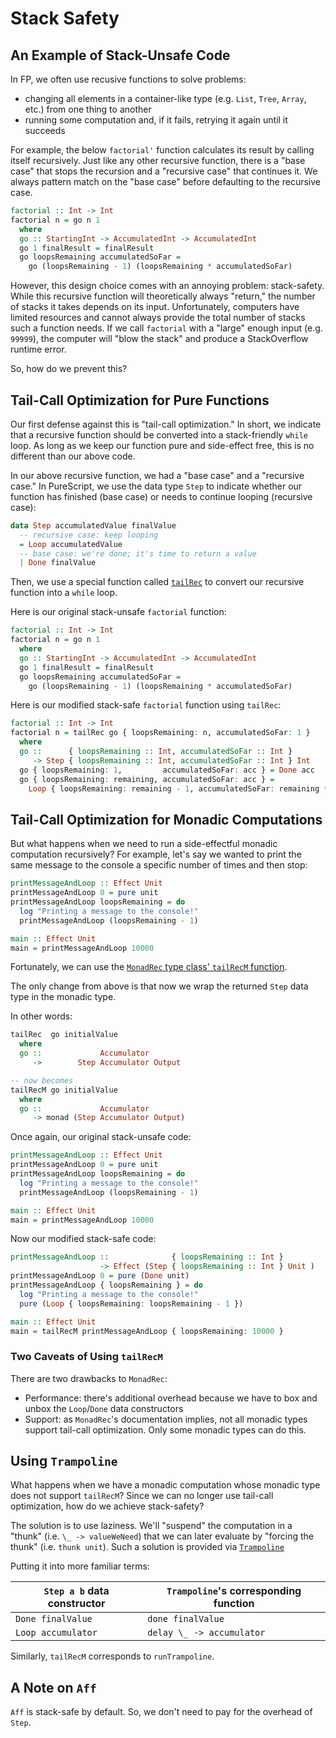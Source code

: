 # Stack Safety

## An Example of Stack-Unsafe Code

In FP, we often use recusive functions to solve problems:
- changing all elements in a container-like type (e.g. `List`, `Tree`, `Array`, etc.) from one thing to another
- running some computation and, if it fails, retrying it again until it succeeds

For example, the below `factorial'` function calculates its result by calling itself recursively. Just like any other recursive function, there is a "base case" that stops the recursion and a "recursive case" that continues it. We always pattern match on the "base case" before defaulting to the recursive case.
```purescript
factorial :: Int -> Int
factorial n = go n 1
  where
  go :: StartingInt -> AccumulatedInt -> AccumulatedInt
  go 1 finalResult = finalResult
  go loopsRemaining accumulatedSoFar =
    go (loopsRemaining - 1) (loopsRemaining * accumulatedSoFar)
```

However, this design choice comes with an annoying problem: stack-safety. While this recursive function will theoretically always "return," the number of stacks it takes depends on its input. Unfortunately, computers have limited resources and cannot always provide the total number of stacks such a function needs. If we call `factorial` with a "large" enough input (e.g. `99999`), the computer will "blow the stack" and produce a StackOverflow runtime error.

So, how do we prevent this?

## Tail-Call Optimization for Pure Functions

Our first defense against this is "tail-call optimization." In short, we indicate that a recursive function should be converted into a stack-friendly `while` loop. As long as we keep our function pure and side-effect free, this is no different than our above code.

In our above recursive function, we had a "base case" and a "recursive case." In PureScript, we use the data type `Step` to indicate whether our function has finished (base case) or needs to continue looping (recursive case):
```purescript
data Step accumulatedValue finalValue
  -- recursive case: keep looping
  = Loop accumulatedValue
  -- base case: we're done; it's time to return a value
  | Done finalValue
```

Then, we use a special function called [`tailRec`](https://pursuit.purescript.org/packages/purescript-tailrec/4.0.0/docs/Control.Monad.Rec.Class#v:tailRec) to convert our recursive function into a `while` loop.

Here is our original stack-unsafe `factorial` function:
```purescript
factorial :: Int -> Int
factorial n = go n 1
  where
  go :: StartingInt -> AccumulatedInt -> AccumulatedInt
  go 1 finalResult = finalResult
  go loopsRemaining accumulatedSoFar =
    go (loopsRemaining - 1) (loopsRemaining * accumulatedSoFar)
```

Here is our modified stack-safe `factorial` function using `tailRec`:
```purescript
factorial :: Int -> Int
factorial n = tailRec go { loopsRemaining: n, accumulatedSoFar: 1 }
  where
  go ::      { loopsRemaining :: Int, accumulatedSoFar :: Int }
     -> Step { loopsRemaining :: Int, accumulatedSoFar :: Int } Int
  go { loopsRemaining: 1,         accumulatedSoFar: acc } = Done acc
  go { loopsRemaining: remaining, accumulatedSoFar: acc } =
    Loop { loopsRemaining: remaining - 1, accumulatedSoFar: remaining * acc }
```

## Tail-Call Optimization for Monadic Computations

But what happens when we need to run a side-effectful monadic computation recursively? For example, let's say we wanted to print the same message to the console a specific number of times and then stop:
```purescript
printMessageAndLoop :: Effect Unit
printMessageAndLoop 0 = pure unit
printMessageAndLoop loopsRemaining = do
  log "Printing a message to the console!"
  printMessageAndLoop (loopsRemaining - 1)

main :: Effect Unit
main = printMessageAndLoop 10000
```

Fortunately, we can use the [`MonadRec` type class' `tailRecM` function](https://pursuit.purescript.org/packages/purescript-tailrec/4.0.0/docs/Control.Monad.Rec.Class#t:MonadRec).

The only change from above is that now we wrap the returned `Step` data type in the monadic type.

In other words:
```purescript
tailRec  go initialValue
  where
  go ::             Accumulator
     ->        Step Accumulator Output

-- now becomes
tailRecM go initialValue
  where
  go ::             Accumulator
     -> monad (Step Accumulator Output)
```

Once again, our original stack-unsafe code:
```purescript
printMessageAndLoop :: Effect Unit
printMessageAndLoop 0 = pure unit
printMessageAndLoop loopsRemaining = do
  log "Printing a message to the console!"
  printMessageAndLoop (loopsRemaining - 1)

main :: Effect Unit
main = printMessageAndLoop 10000
```
Now our modified stack-safe code:
```purescript
printMessageAndLoop ::              { loopsRemaining :: Int }
                    -> Effect (Step { loopsRemaining :: Int } Unit )
printMessageAndLoop 0 = pure (Done unit)
printMessageAndLoop { loopsRemaining } = do
  log "Printing a message to the console!"
  pure (Loop { loopsRemaining: loopsRemaining - 1 })

main :: Effect Unit
main = tailRecM printMessageAndLoop { loopsRemaining: 10000 }
```

### Two Caveats of Using `tailRecM`

There are two drawbacks to `MonadRec`:
- Performance: there's additional overhead because we have to box and unbox the `Loop`/`Done` data constructors
- Support: as `MonadRec`'s documentation implies, not all monadic types support tail-call optimization. Only some monadic types can do this.

## Using `Trampoline`

What happens when we have a monadic computation whose monadic type does not support `tailRecM`? Since we can no longer use tail-call optimization, how do we achieve stack-safety?

The solution is to use laziness. We'll "suspend" the computation in a "thunk" (i.e. `\_ -> valueWeNeed`) that we can later evaluate by "forcing the thunk" (i.e. `thunk unit`). Such a solution is provided via [`Trampoline`](https://pursuit.purescript.org/packages/purescript-free/5.2.0/docs/Control.Monad.Trampoline#t:Trampoline)

Putting it into more familiar terms:

| `Step a b` data constructor | `Trampoline`'s corresponding function |
| - | - |
| `Done finalValue` | `done finalValue` |
| `Loop accumulator` | `delay \_ -> accumulator` |

Similarly, `tailRecM` corresponds to `runTrampoline`.

## A Note on `Aff`

`Aff` is stack-safe by default. So, we don't need to pay for the overhead of `Step`.

